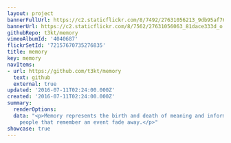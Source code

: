 ```yaml
---
layout: project
bannerFullUrl: https://c2.staticflickr.com/8/7492/27631056213_9db95af760_o.jpg
bannerUrl: https://c2.staticflickr.com/8/7562/27631056063_81dace333d_o.jpg
githubRepo: t3kt/memory
vimeoAlbumId: '4040687'
flickrSetId: '72157670735276835'
title: memory
key: memory
navItems:
- url: https://github.com/t3kt/memory
  text: github
  external: true
updated: '2016-07-11T02:24:00.000Z'
created: '2016-07-11T02:24:00.000Z'
summary:
  renderOptions: 
  data: "<p>Memory represents the birth and death of meaning and information as the
    people that remember an event fade away.</p>"
showcase: true
---
```

